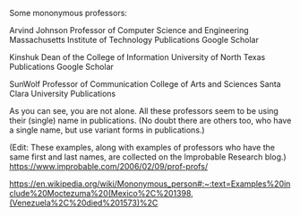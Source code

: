 Some mononymous professors:

Arvind
Johnson Professor of Computer Science and Engineering
Massachusetts Institute of Technology
Publications
Google Scholar

Kinshuk
Dean of the College of Information
University of North Texas
Publications
Google Scholar

SunWolf
Professor of Communication
College of Arts and Sciences
Santa Clara University
Publications

As you can see, you are not alone. All these professors seem to be using their (single) name in publications. (No doubt there are others too, who have a single name, but use variant forms in publications.)

(Edit: These examples, along with examples of professors who have the same first and last names, are collected on the Improbable Research blog.)
https://www.improbable.com/2006/02/09/prof-profs/


https://en.wikipedia.org/wiki/Mononymous_person#:~:text=Examples%20include%20Moctezuma%20(Mexico%2C%201398,(Venezuela%2C%20died%201573)%2C
